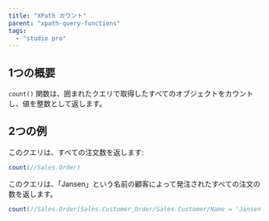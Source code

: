 ```yaml
---
title: "XPath カウント"
parent: "xpath-query-functions"
tags:
  - "studio pro"
---
```


## 1つの概要

`count()` 関数は、囲まれたクエリで取得したすべてのオブジェクトをカウントし、値を整数として返します。

## 2つの例

このクエリは、すべての注文数を返します:

```java
count(//Sales.Order)
```

このクエリは、「Jansen」という名前の顧客によって発注されたすべての注文の数を返します。

```java
count(//Sales.Order[Sales.Customer_Order/Sales.Customer/Name = 'Jansen'])
```
